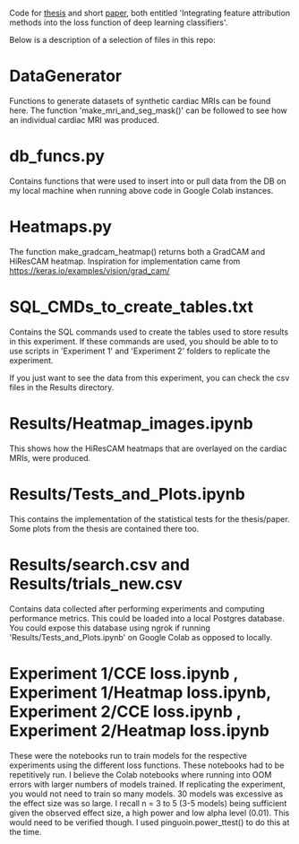 Code for [thesis](https://jamescallanan.github.io/assets/thesis.pdf) and short [paper](https://jamescallanan.github.io/assets/ShortPaper.pdf), both entitled 'Integrating feature attribution methods into the loss function of deep learning classifiers'.

Below is a description of a selection of files in this repo:

# DataGenerator

Functions to generate datasets of synthetic cardiac MRIs can be found here.
The function 'make_mri_and_seg_mask()' can be followed to see how an individual cardiac MRI was produced.

# db_funcs.py

Contains functions that were used to insert into or pull data from the DB on my local machine when running above code in Google Colab instances.

# Heatmaps.py

The function make_gradcam_heatmap() returns both a GradCAM and HiResCAM heatmap. Inspiration for implementation came from https://keras.io/examples/vision/grad_cam/

# SQL_CMDs_to_create_tables.txt

Contains the SQL commands used to create the tables used to store results in this experiment. If these commands are used, you should be able to to use scripts in 'Experiment 1' and 'Experiment 2' folders to replicate the experiment.

If you just want to see the data from this experiment, you can check the csv files in the Results directory.

# Results/Heatmap_images.ipynb

This shows how the HiResCAM heatmaps that are overlayed on the cardiac MRIs, were produced.

# Results/Tests_and_Plots.ipynb

This contains the implementation of the statistical tests for the thesis/paper. Some plots from the thesis are contained there too.

# Results/search.csv and Results/trials_new.csv

Contains data collected after performing experiments and computing performance metrics. This could be loaded into a local Postgres database. You could expose this database using ngrok if running 'Results/Tests_and_Plots.ipynb' on Google Colab as opposed to locally.


# Experiment 1/CCE loss.ipynb , Experiment 1/Heatmap loss.ipynb, Experiment 2/CCE loss.ipynb , Experiment 2/Heatmap loss.ipynb
These were the notebooks run to train models for the respective experiments using the different loss functions. These notebooks had to be repetitively run. I believe the Colab notebooks where running into OOM errors with larger numbers of models trained. If replicating the experiment, you would not need to train so many models. 30 models was excessive as the effect size was so large. I recall n = 3 to 5 (3-5 models) being sufficient given the observed effect size, a high power and low alpha level (0.01). This would need to be verified though. I used pinguoin.power_ttest() to do this at the time.

